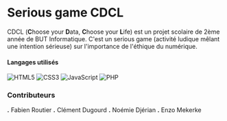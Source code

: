 # Serious game CDCL 

CDCL (**C**hoose your **D**ata, **C**hoose your **L**ife) est un projet scolaire de 2ème année de BUT Informatique. C'est un serious game (activité ludique mêlant une intention sérieuse) sur l'importance de l'éthique du numérique.   

#### Langages utilisés

![HTML5](https://img.shields.io/badge/html5-%23E34F26.svg?style=for-the-badge&logo=html5&logoColor=white)
![CSS3](https://img.shields.io/badge/css3-%231572B6.svg?style=for-the-badge&logo=css3&logoColor=white)
![JavaScript](https://img.shields.io/badge/javascript-%23323330.svg?style=for-the-badge&logo=javascript&logoColor=%23F7DF1E)
![PHP](https://img.shields.io/badge/php-%23777BB4.svg?style=for-the-badge&logo=php&logoColor=white)




### Contributeurs
**.** Fabien Routier
**.** Clément Dugourd
**.** Noémie Djérian
**.** Enzo Mekerke
